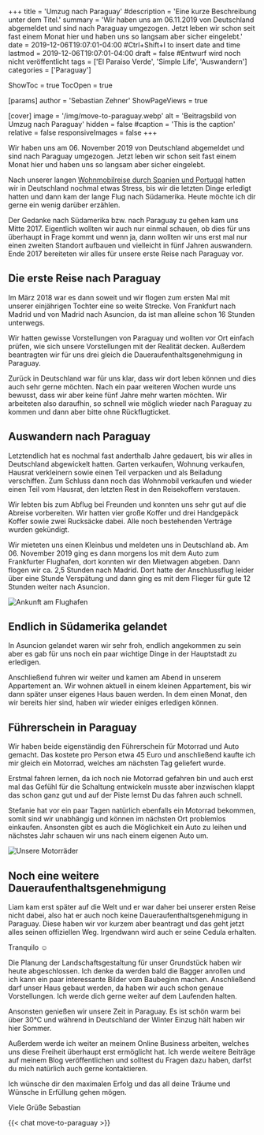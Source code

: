 +++
title = 'Umzug nach Paraguay'
#description = 'Eine kurze Beschreibung unter dem Titel.'
summary = 'Wir haben uns am 06.11.2019 von Deutschland abgemeldet und sind nach Paraguay umgezogen. Jetzt leben wir schon seit fast einem Monat hier und haben uns so langsam aber sicher eingelebt.'
date = 2019-12-06T19:07:01-04:00 #Ctrl+Shift+I to insert date and time
lastmod = 2019-12-06T19:07:01-04:00
draft = false #Entwurf wird noch nicht veröffentlicht
tags = ['El Paraiso Verde', 'Simple Life', 'Auswandern']
categories = ['Paraguay']

ShowToc = true
TocOpen = true

[params]
    author = 'Sebastian Zehner'
    ShowPageViews = true

[cover]
    image = '/img/move-to-paraguay.webp'
    alt = 'Beitragsbild von Umzug nach Paraguay'
    hidden = false
    #caption = 'This is the caption'
    relative = false
    responsiveImages = false
+++

Wir haben uns am 06. November 2019 von Deutschland abgemeldet und sind nach Paraguay umgezogen. Jetzt leben wir schon seit fast einem Monat hier und haben uns so langsam aber sicher eingelebt.

Nach unserer langen [Wohnmobilreise durch Spanien und Portugal](https://meinlifestylebusiness.com/camping-mit-dem-wohnmobil-durch-spanien-und-portugal/) hatten wir in Deutschland nochmal etwas Stress, bis wir die letzten Dinge erledigt hatten und dann kam der lange Flug nach Südamerika. Heute möchte ich dir gerne ein wenig darüber erzählen.

Der Gedanke nach Südamerika bzw. nach Paraguay zu gehen kam uns Mitte 2017. Eigentlich wollten wir auch nur einmal schauen, ob dies für uns überhaupt in Frage kommt und wenn ja, dann wollten wir uns erst mal nur einen zweiten Standort aufbauen und vielleicht in fünf Jahren auswandern. Ende 2017 bereiteten wir alles für unsere erste Reise nach Paraguay vor.

## Die erste Reise nach Paraguay

Im März 2018 war es dann soweit und wir flogen zum ersten Mal mit unserer einjährigen Tochter eine so weite Strecke. Von Frankfurt nach Madrid und von Madrid nach Asuncion, da ist man alleine schon 16 Stunden unterwegs.

Wir hatten gewisse Vorstellungen von Paraguay und wollten vor Ort einfach prüfen, wie sich unsere Vorstellungen mit der Realität decken. Außerdem beantragten wir für uns drei gleich die Daueraufenthaltsgenehmigung in Paraguay.

Zurück in Deutschland war für uns klar, dass wir dort leben können und dies auch sehr gerne möchten. Nach ein paar weiteren Wochen wurde uns bewusst, dass wir aber keine fünf Jahre mehr warten möchten. Wir arbeiteten also daraufhin, so schnell wie möglich wieder nach Paraguay zu kommen und dann aber bitte ohne Rückflugticket.

## Auswandern nach Paraguay

Letztendlich hat es nochmal fast anderthalb Jahre gedauert, bis wir alles in Deutschland abgewickelt hatten. Garten verkaufen, Wohnung verkaufen, Hausrat verkleinern sowie einen Teil verpacken und als Beiladung verschiffen. Zum Schluss dann noch das Wohnmobil verkaufen und wieder einen Teil vom Hausrat, den letzten Rest in den Reisekoffern verstauen.

Wir lebten bis zum Abflug bei Freunden und konnten uns sehr gut auf die Abreise vorbereiten. Wir hatten vier große Koffer und drei Handgepäck Koffer sowie zwei Rucksäcke dabei. Alle noch bestehenden Verträge wurden gekündigt.

Wir mieteten uns einen Kleinbus und meldeten uns in Deutschland ab. Am 06. November 2019 ging es dann morgens los mit dem Auto zum Frankfurter Flughafen, dort konnten wir den Mietwagen abgeben. Dann flogen wir ca. 2,5 Stunden nach Madrid. Dort hatte der Anschlussflug leider über eine Stunde Verspätung und dann ging es mit dem Flieger für gute 12 Stunden weiter nach Asuncion.

![Ankunft am Flughafen](/img/galleries/move-to-paraguay/move-to-paraguay-1.webp)

## Endlich in Südamerika gelandet

In Asuncion gelandet waren wir sehr froh, endlich angekommen zu sein aber es gab für uns noch ein paar wichtige Dinge in der Hauptstadt zu erledigen. 

Anschließend fuhren wir weiter und kamen am Abend in unserem Appartement an. Wir wohnen aktuell in einem kleinen Appartement, bis wir dann später unser eigenes Haus bauen werden. In dem einen Monat, den wir bereits hier sind, haben wir wieder einiges erledigen können.

## Führerschein in Paraguay

Wir haben beide eigenständig den Führerschein für Motorrad und Auto gemacht. Das kostete pro Person etwa 45 Euro und anschließend kaufte ich mir gleich ein Motorrad, welches am nächsten Tag geliefert wurde.

Erstmal fahren lernen, da ich noch nie Motorrad gefahren bin und auch erst mal das Gefühl für die Schaltung entwickeln musste aber inzwischen klappt das schon ganz gut und auf der Piste lernst Du das fahren auch schnell.

Stefanie hat vor ein paar Tagen natürlich ebenfalls ein Motorrad bekommen, somit sind wir unabhängig und können im nächsten Ort problemlos einkaufen. Ansonsten gibt es auch die Möglichkeit ein Auto zu leihen und nächstes Jahr schauen wir uns nach einem eigenen Auto um.

![Unsere Motorräder](/img/galleries/move-to-paraguay/move-to-paraguay-2.webp)

## Noch eine weitere Daueraufenthaltsgenehmigung

Liam kam erst später auf die Welt und er war daher bei unserer ersten Reise nicht dabei, also hat er auch noch keine Daueraufenthaltsgenehmigung in Paraguay. Diese haben wir vor kurzem aber beantragt und das geht jetzt alles seinen offiziellen Weg. Irgendwann wird auch er seine Cedula erhalten. 

Tranquilo :relaxed:

Die Planung der Landschaftsgestaltung für unser Grundstück haben wir heute abgeschlossen. Ich denke da werden bald die Bagger anrollen und ich kann ein paar interessante Bilder vom Baubeginn machen. Anschließend darf unser Haus gebaut werden, da haben wir auch schon genaue Vorstellungen. Ich werde dich gerne weiter auf dem Laufenden halten.

Ansonsten genießen wir unsere Zeit in Paraguay. Es ist schön warm bei über 30°C und während in Deutschland der Winter Einzug hält haben wir hier Sommer. 

Außerdem werde ich weiter an meinem Online Business arbeiten, welches uns diese Freiheit überhaupt erst ermöglicht hat. Ich werde weitere Beiträge auf meinem Blog veröffentlichen und solltest du Fragen dazu haben, darfst du mich natürlich auch gerne kontaktieren.

Ich wünsche dir den maximalen Erfolg und das all deine Träume und Wünsche in Erfüllung gehen mögen.

Viele Grüße
Sebastian

{{< chat move-to-paraguay >}}

